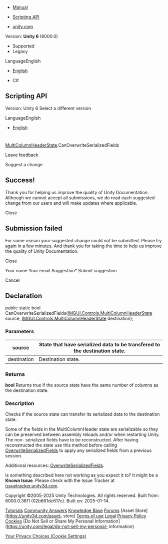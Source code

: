 [ ]()

  * [Manual](../Manual/index.html)
  * [Scripting API](../ScriptReference/index.html)

  * [unity.com](https://unity.com/)

Version: **Unity 6** (6000.0)

  * Supported
  * Legacy

LanguageEnglish

  * [English]()

  * C#

[ ](https://docs.unity3d.com)

## Scripting API

Version: Unity 6 Select a different version

LanguageEnglish

  * [English]()

#
[MultiColumnHeaderState](IMGUI.Controls.MultiColumnHeaderState.html).CanOverwriteSerializedFields

Leave feedback

Suggest a change

## Success!

Thank you for helping us improve the quality of Unity Documentation. Although
we cannot accept all submissions, we do read each suggested change from our
users and will make updates where applicable.

Close

## Submission failed

For some reason your suggested change could not be submitted. Please <a>try
again</a> in a few minutes. And thank you for taking the time to help us
improve the quality of Unity Documentation.

Close

Your name Your email Suggestion* Submit suggestion

Cancel

[ ]()

## Declaration

public static bool
CanOverwriteSerializedFields([IMGUI.Controls.MultiColumnHeaderState](IMGUI.Controls.MultiColumnHeaderState.html)
source,
[IMGUI.Controls.MultiColumnHeaderState](IMGUI.Controls.MultiColumnHeaderState.html)
destination);

### Parameters

source | State that have serialized data to be transfered to the destination state.  
---|---  
destination | Destination state.  
  
### Returns

**bool** Returns true if the source state have the same number of columns as
the destination state.

### Description

Checks if the source state can transfer its serialized data to the destination
state.

Some of the fields in the MultiColumnHeader state are serializable so they can
be preserved between assembly reloads and/or when restarting Unity. The non-
serialized fields have to be reconstructed. After having reconstructed the
state use this method before calling
[OverwriteSerializedFields](IMGUI.Controls.MultiColumnHeaderState.OverwriteSerializedFields.html)
to apply any serialized fields from a previous session.  
  
Additional resources:
[OverwriteSerializedFields](IMGUI.Controls.MultiColumnHeaderState.OverwriteSerializedFields.html).

Is something described here not working as you expect it to? It might be a
**Known Issue**. Please check with the Issue Tracker at
[issuetracker.unity3d.com](https://issuetracker.unity3d.com).

Copyright ©2005-2025 Unity Technologies. All rights reserved. Built from:
6000.0.36f1 (02b661dc617c). Built on: 2025-01-14.

[Tutorials](https://unity3d.com/learn) [Community
Answers](https://answers.unity3d.com) [Knowledge
Base](https://support.unity3d.com/hc/en-us)
[Forums](https://forum.unity3d.com) [Asset Store](https://unity3d.com/asset-
store) [Terms of use](https://docs.unity3d.com/Manual/TermsOfUse.html)
[Legal](https://unity.com/legal) [Privacy
Policy](https://unity.com/legal/privacy-policy)
[Cookies](https://unity.com/legal/cookie-policy) [Do Not Sell or Share My
Personal Information](https://unity.com/legal/do-not-sell-my-personal-
information)

[Your Privacy Choices (Cookie Settings)](javascript:void\(0\);)

